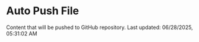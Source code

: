 # Auto Push File

Content that will be pushed to GitHub repository.
Last updated: 06/28/2025, 05:31:02 AM